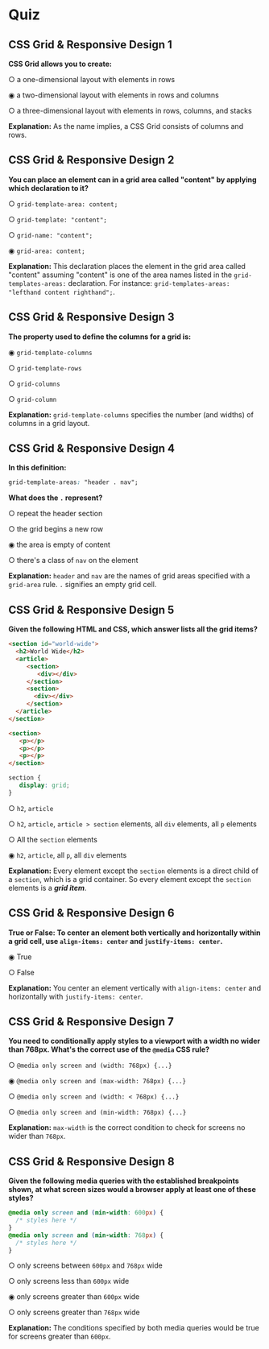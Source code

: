 # Quiz

## **CSS Grid & Responsive Design 1**

**CSS Grid allows you to create:**

○ a one-dimensional layout with elements in rows

◉ a two-dimensional layout with elements in rows and columns

○ a three-dimensional layout with elements in rows, columns, and stacks

**Explanation:** As the name implies, a CSS Grid consists of columns and rows.


## **CSS Grid & Responsive Design 2**

**You can place an element can in a grid area called "content" by applying which declaration to it?**

○ `grid-template-area: content;`

○ `grid-template: "content";`

○ `grid-name: "content";`

◉ `grid-area: content;`

**Explanation:** This declaration places the element in the grid area called "content" assuming "content" is one of the area names listed in the `grid-templates-areas:` declaration. For instance: `grid-templates-areas: "lefthand content righthand";`.


## **CSS Grid & Responsive Design 3**

**The property used to define the columns for a grid is:**

◉ `grid-template-columns`

○ `grid-template-rows`

○ `grid-columns`

○ `grid-column`

**Explanation:** `grid-template-columns` specifies the number (and widths) of columns in a grid layout.


## **CSS Grid & Responsive Design 4**

**In this definition:**

```css
grid-template-areas: "header . nav";
```

**What does the `.` represent?**

○ repeat the header section

○ the grid begins a new row

◉ the area is empty of content

○ there's a class of `nav` on the element

**Explanation:** `header` and `nav` are the names of grid areas specified with a `grid-area` rule. `.` signifies an empty grid cell.


## **CSS Grid & Responsive Design 5**

**Given the following HTML and CSS, which answer lists all the grid items?**

```html
<section id="world-wide">
  <h2>World Wide</h2>
  <article>
     <section>
        <div></div>
     </section>
     <section>
       <div></div>
     </section>
  </article>
</section>

<section>
   <p></p>
   <p></p>
   <p></p>
</section>
```

```css
section {
   display: grid;
}
```

○ `h2`, `article`

○ `h2`, `article`, `article > section` elements, all `div` elements, all `p` elements

○ All the `section` elements

◉ `h2`, `article`, all `p`, all `div` elements

**Explanation:** Every element except the `section` elements is a direct child of a `section`, which is a grid container. So every element except the `section` elements is a **_grid item_**.


## **CSS Grid & Responsive Design 6**

**True or False: To center an element both vertically and horizontally within a grid cell, use `align-items: center` and `justify-items: center`.**

◉ True

○ False

**Explanation:** You center an element vertically with `align-items: center` and horizontally with `justify-items: center`.


## **CSS Grid & Responsive Design 7**

**You need to conditionally apply styles to a viewport with a width no wider than 768px. What's the correct use of the `@media` CSS rule?**

○ `@media only screen and (width: 768px) {...}`

◉ `@media only screen and (max-width: 768px) {...}`

○ `@media only screen and (width: < 768px) {...}`

○ `@media only screen and (min-width: 768px) {...}`

**Explanation:** `max-width` is the correct condition to check for screens no wider than `768px`.


## **CSS Grid & Responsive Design 8**

**Given the following media queries with the established breakpoints shown, at what screen sizes would a browser apply at least one of these styles?**

```css
@media only screen and (min-width: 600px) {
  /* styles here */
}
@media only screen and (min-width: 768px) {
  /* styles here */
}
```

○ only screens between `600px` and `768px` wide

○ only screens less than `600px` wide

◉ only screens greater than `600px` wide

○ only screens greater than `768px` wide

**Explanation:** The conditions specified by both media queries would be true for screens greater than `600px`.
